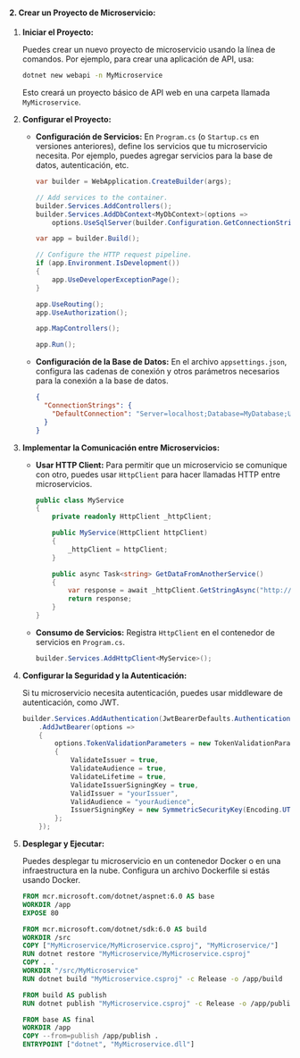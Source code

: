 #### **2. Crear un Proyecto de Microservicio:**

1. **Iniciar el Proyecto:**

   Puedes crear un nuevo proyecto de microservicio usando la línea de comandos. Por ejemplo, para crear una aplicación de API, usa:
   ```bash
   dotnet new webapi -n MyMicroservice
   ```
   Esto creará un proyecto básico de API web en una carpeta llamada `MyMicroservice`.

2. **Configurar el Proyecto:**

   - **Configuración de Servicios:** En `Program.cs` (o `Startup.cs` en versiones anteriores), define los servicios que tu microservicio necesita. Por ejemplo, puedes agregar servicios para la base de datos, autenticación, etc.
   
     ```csharp
     var builder = WebApplication.CreateBuilder(args);

     // Add services to the container.
     builder.Services.AddControllers();
     builder.Services.AddDbContext<MyDbContext>(options =>
         options.UseSqlServer(builder.Configuration.GetConnectionString("DefaultConnection")));

     var app = builder.Build();

     // Configure the HTTP request pipeline.
     if (app.Environment.IsDevelopment())
     {
         app.UseDeveloperExceptionPage();
     }

     app.UseRouting();
     app.UseAuthorization();

     app.MapControllers();

     app.Run();
     ```

   - **Configuración de la Base de Datos:** En el archivo `appsettings.json`, configura las cadenas de conexión y otros parámetros necesarios para la conexión a la base de datos.
     
     ```json
     {
       "ConnectionStrings": {
         "DefaultConnection": "Server=localhost;Database=MyDatabase;User Id=myuser;Password=mypassword;"
       }
     }
     ```

3. **Implementar la Comunicación entre Microservicios:**

   - **Usar HTTP Client:** Para permitir que un microservicio se comunique con otro, puedes usar `HttpClient` para hacer llamadas HTTP entre microservicios.
   
     ```csharp
     public class MyService
     {
         private readonly HttpClient _httpClient;

         public MyService(HttpClient httpClient)
         {
             _httpClient = httpClient;
         }

         public async Task<string> GetDataFromAnotherService()
         {
             var response = await _httpClient.GetStringAsync("http://another-service/api/data");
             return response;
         }
     }
     ```

   - **Consumo de Servicios:** Registra `HttpClient` en el contenedor de servicios en `Program.cs`.
   
     ```csharp
     builder.Services.AddHttpClient<MyService>();
     ```

4. **Configurar la Seguridad y la Autenticación:**

   Si tu microservicio necesita autenticación, puedes usar middleware de autenticación, como JWT.
   
   ```csharp
   builder.Services.AddAuthentication(JwtBearerDefaults.AuthenticationScheme)
       .AddJwtBearer(options =>
       {
           options.TokenValidationParameters = new TokenValidationParameters
           {
               ValidateIssuer = true,
               ValidateAudience = true,
               ValidateLifetime = true,
               ValidateIssuerSigningKey = true,
               ValidIssuer = "yourIssuer",
               ValidAudience = "yourAudience",
               IssuerSigningKey = new SymmetricSecurityKey(Encoding.UTF8.GetBytes("yourSecretKey"))
           };
       });
   ```

5. **Desplegar y Ejecutar:**

   Puedes desplegar tu microservicio en un contenedor Docker o en una infraestructura en la nube. Configura un archivo Dockerfile si estás usando Docker.

   ```dockerfile
   FROM mcr.microsoft.com/dotnet/aspnet:6.0 AS base
   WORKDIR /app
   EXPOSE 80

   FROM mcr.microsoft.com/dotnet/sdk:6.0 AS build
   WORKDIR /src
   COPY ["MyMicroservice/MyMicroservice.csproj", "MyMicroservice/"]
   RUN dotnet restore "MyMicroservice/MyMicroservice.csproj"
   COPY . .
   WORKDIR "/src/MyMicroservice"
   RUN dotnet build "MyMicroservice.csproj" -c Release -o /app/build

   FROM build AS publish
   RUN dotnet publish "MyMicroservice.csproj" -c Release -o /app/publish

   FROM base AS final
   WORKDIR /app
   COPY --from=publish /app/publish .
   ENTRYPOINT ["dotnet", "MyMicroservice.dll"]
   ```
